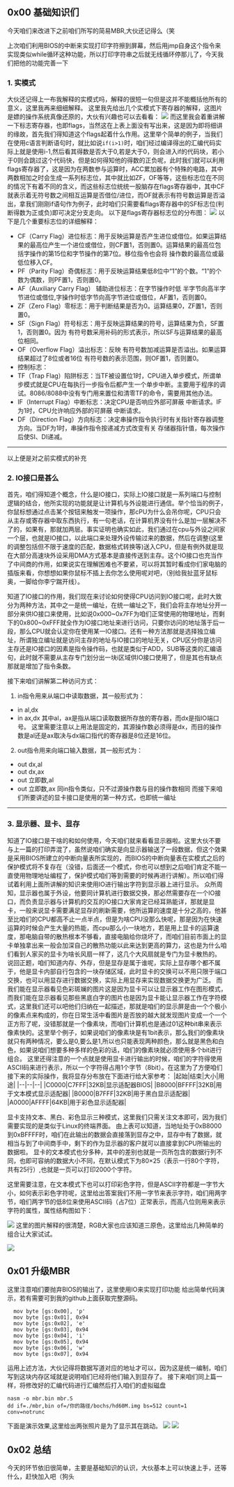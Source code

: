 ## 0x00 基础知识们
今天咱们来改进下之前咱们所写的简易MBR,大伙还记得么（笑

上次咱们利用BIOS的中断来实现打印字符擦到屏幕，然后用jmp自身这个指令来实现类似while循环这种功能，所以打印字符串之后就无线循环停那儿了，今天我们把他的功能完善一下
### 1. 实模式
大伙还记得上一布我解释的实模式吗，解释的很短一句但是这并不能概括他所有的意义，这里我再来细细解释。
这里我先给出几个实模式下寄存器的解释，这图片是嫖的操作系统真像还原的，大伙有兴趣也可以去看看：
![](http://imgsrc.baidu.com/super/pic/item/6d81800a19d8bc3e6990a30ec78ba61ea9d3455e.jpg)
而这里我会着重讲解一下标志寄存器，也即flags，当然这在上表上面没有写出来，这是因为即将细讲的缘故，首先我们得知道这个flags起着什么作用。这里举个简单的例子，当我们在使用c语言判断语句时，就比如说`if(i>1)`时，咱们经过编译得出的汇编代码实际上就是使用i-1,然后看其得数是否大于0,若是大于0，则会进入if的代码块，若小于0则会跳过这个代码快，但是如何得知他的得数的正负呢，此时我们就可以利用flags寄存器了，这是因为在两数参与运算时，ACC累加器有个特殊的电路，其中两数相加之时会生成一系列标志位，其中就比如ZF，OF等等，这些标志位在不同的情况下有着不同的含义，而这些标志位统统一股脑存在flags寄存器中，其中CF就表示着无符号数之间相互运算是否借位/进位，而OF就表示有符号数运算是否溢出，拿我们刚刚if语句作为例子，此时咱们只需要看flags寄存器中的SF标志位(判断得数为正或负)即可决定分支走向。
以下是flags寄存器标志位的分布图：
![](http://imgsrc.baidu.com/super/pic/item/a1ec08fa513d26970437ad9910fbb2fb4216d80a.jpg)
以下是几个重要标志位的详细解释：
+ CF（Carry Flag）进位标志：用于反映运算是否产生进位或借位。如果运算结果的最高位产生一个进位或借位，则CF置1，否则置0。运算结果的最高位包括字操作的第15位和字节操作的第7位。移位指令也会将 操作数的最高位或最低位移入CF。
+ PF（Parity Flag）奇偶标志：用于反映运算结果低8位中“1”的个数。“1”的个数为偶数，则PF置1，否则置0。
+ AF（Auxiliary Carry Flag） 辅助进位标志：在字节操作时低 半字节向高半字节进位或借位,字操作时低字节向高字节进位或借位，AF置1，否则置0。
+ ZF（Zero Flag）零标志：用于判断结果是否为0。运算结果0，ZF置1，否则置0。
+ SF（Sign Flag）符号标志：用于反映运算结果的符号，运算结果为负，SF置1，否则置0。因为 有符号数采用补码的形式表示，所以SF与运算结果的最高位相同。
+ OF（Overflow Flag）溢出标志：反映 有符号数加减运算是否溢出。如果运算结果超过了8位或者16位 有符号数的表示范围，则OF置1，否则置0。
+ 控制标志：
+ TF（Trap Flag）陷阱标志：当TF被设置位1时，CPU进入单步模式，所谓单步模式就是CPU在每执行一步指令后都产生一个单步中断。主要用于程序的调试。8086/8088中没有专门用来置位和清零TF的命令，需要用其他办法。
+ IF（Interrupt Flag）中断标志：决定CPU是否响应外部可屏蔽 中断请求。IF为1时，CPU允许响应外部的可屏蔽 中断请求。
+ DF（Direction Flag）方向标志：决定串操作指令执行时有关指针寄存器调整方向。当DF为1时，串操作指令按递减方式改变有关 存储器指针值，每次操作后使SI、DI递减。

---
以上便是对之前实模式的补充

### 2. IO接口是甚么
首先，咱们得知道个概念，什么是IO接口，实际上IO接口就是一系列端口与控制逻辑的结合，他所实现的功能就是让计算机与外设能进行通信。举个恰当的例子，你鼠标想通过点击某个按钮来触发一项操作，那cPU为什么会吊你呢，CPU只会从主存或寄存器中取东西执行，有一句老话，在计算机界没有什么是加一层解决不了的，如果有，那就加两层。事实证明也确实如此，我们通过在cpu与外设之间家一个层，也就是IO接口，以此端口来处理外设传输过来的数据，然后在调整(这里的调整包括但不限于速度的匹配，数据格式转换等)送入CPU，但是有例外就是现在大部分高速块外设采用DMA方式基本是直接传送到主存。这个IO接口也充当作了中间商的作用，如果说实在理解困难也不要紧，可以将其暂时看成你们家电脑的插版来看，你想想如果你鼠标不插上去你怎么使用呢对吧，（别给我扯蓝牙鼠标奥，一脚给你李宁踹开线）。

知道了IO接口的作用，我们现在来讨论如何使得CPU访问到IO接口呢，此时大致分为两种方法，其中之一是统一编址，在统一编址之下，我们会将主存地址分开一部分来供IO接口来使用，比如说0x000~0x7FF为咱们正常使用的物理地址，而剩下的0x800~0xFFF就全作为IO接口地址来进行访问，只要你访问的地址落于后一段，那么CPU就会认定你在使用某一IO接口。还有一种方法那就是选择独立编址，所谓独立编址就是访问主存的地址与IO接口的地址无关，CPU区分你是访问主存还是IO接口的因素是指令操作码，也就是类似于ADD，SUB等这类的汇编语句，此时就不需要从主存专门划分出一块i区域供IO接口使用了，但是其也有缺点那就是增加了指令条数。

接下来咱们讲解第二种访问方式：
1. in指令用来从端口中读取数据，其一般形式为：
+ in al,dx
+ in ax,dx
其中al，ax是指从端口读取数据所存放的寄存器，而dx是指IO端口号。
这里需要注意以上用法是固定的，其源操作数必须得是dx，而目的操作数是al还是ax取决与dx端口指代的寄存器是8位还是16位。
2. out指令用来向端口输入数据，其一般形式为：
+ out dx,al
+ out dx,ax
+ out 立即数,al
+ out 立即数,ax
同in指令类似，只不过源操作数与目的操作数相同
而接下来咱们所要讲述的显卡接口是使用的第一种方式，也即统一编址

---
### 3. 显示器、显卡、显存
知道了IO接口是干啥的和如何使用，今天咱们就来看看显示器啦。这里大伙不要与上一篇的打印弄混了，虽然说咱们确实是向显示器输送了一段数据，但这个效果是采用BIOS所建立的中断向量表所实现的，而BIOS的中断向量表在实模式之后的保护模式将不复存在（没错，后面还一个模式，你也可以想到之后咱们肯定不能一直使用物理地址编程了，保护模式咱们等到需要的时候再进行讲解）。所以咱们得试着利用上面所讲解的知识来使用IO进行输出字符到显示器上进行显示。
众所周知，显示器也属于外设，他要同计算机进行数据交换，那必然需要存在一个IO接口，而负责显示器与计算机的交互的IO接口大家肯定已经耳熟能详，那就是显卡，一般来说显卡需要满足显存的刷新需要，他所运算的速度是十分之高的，他甚至比咱们的CPU都高不止一点半点，但是为啥CPU没那么快呢，那是因为在快速运算的时候会产生大量的热能，而cpu那么小一块地方，若是用上显卡的运算速度，那电脑自带的散热根本不够看，直接电脑给你烧坏了，而咱们目前市面上的显卡单独拿出来一般会加深自己的散热功能以此来达到更高的算力，这也是为什么咱们看到人家买的显卡为啥长风扇一样了，这几个大风扇就是专门为显卡散热的。
说回正题，咱们知道内存、外存，但是显存是属于谁呢，实际上显存哪个都不属于，他是显卡内部自行包含的一块存储区域，此时显卡的交换可以不用只限于端口交换，也可以用显存进行数据交换，实际上用显存来实现数据交换更为广泛。
而我们能在显示器看见色彩斑斓的图片这是因为显卡可以让显示器工作在图形模式，而我们能在显示器看见那些黑底白字的图片也是因为显卡能让显示器工作在字符模式，这里我们还可以吧他们归纳在一起描述，那就是咱们的显示屏是由一个个极小的像素点来构成的，你在日常生活中看图片是否放的越大就发现图片变成一个一个正方形了呢，没错那就是一个像素块，而咱们计算机也是通过01这种bit串来表示像素快的。这里举个例子，如果说咱们的像素块是有1bit表示，那么我们的像素块就只有两种情况，要么是0,要么是1,所以也只能表现两种颜色，那么就是黑色和白色，如果说咱们想要多种多样的色彩的话，咱们的像素块就必须使用多个bit进行组合。
这里还得注意的一个点就是使用显卡进行输出的时候，咱们的字符得使用ASCII码来进行表示，所以一个字符得占用1个字节（8bit）。在这里为了方便咱们接下来的实际操作，我将显存分布放在下面进行给大家参考：
|起始|结束|大小|用途|
|--|--|--|
|C0000|C7FFF|32KB|显示适配器BIOS|
|B8000|BFFFF|32KB|用于文本模式显示适配器|
|B0000|B7FFF|32KB|用于黑白显示适配器|
|A0000|AFFFF|64KB|用于彩色显示适配器|

显卡支持文本、黑白、彩色显示三种模式，这里我们只需关注文本即可，因为我们需要实现的是类似于Linux的终端界面。
由上表可以知道，当地址处于0xB8000到0xBFFFF时，咱们在此输出的数据会直接落到显存之中，显存中有了数据，就相当与到了中间商手中，剩下的作为显示器的客户就可以直接拿到CPU所输出的数据啦。
显卡的文本模式也分多种，其中的差别也就是一页所包含的数据行列不同，也即可容纳的数据大小不同，在默认模式下为80×25（表示一行80个字符，共有25行）,也就是一页可以打印2000个字符。

这里需要注意，在文本模式下也可以打印彩色字符，但是ASCII字符都是一字节大小，如何表示彩色字符呢，这里给出答案我们不用一字节来表示字符，咱们用两字节，咱们两字节的低8位来使用ASCII码（占7位）正常表示，而高八位则用来表示字符的属性，属性结构图如下：

![](http://imgsrc.baidu.com/super/pic/item/b64543a98226cffc370d1876fc014a90f703eacb.jpg)
这里的图片解释的很清楚，RGB大家也应该知道三原色，这里给出几种简单的组合让大家试试。

![](http://imgsrc.baidu.com/super/pic/item/0b7b02087bf40ad12fc46027122c11dfa8ecced6.jpg)

## 0x01 升级MBR
这里注意咱们要抛弃BIOS的输出了，这里使用IO来实现打印功能
给出简单代码演示，若有需要可到我的github上面获取完整源码。
```
  mov byte [gs:0x00], 'p'
  mov byte [gs:0x01], 0x94
  mov byte [gs:0x02], 'e'
  mov byte [gs:0x03], 0x94
  mov byte [gs:0x04], 'i'
  mov byte [gs:0x05], 0x94
  mov byte [gs:0x06], 'w'
  mov byte [gs:0x07], 0x94

```
运用上述方法，大伙记得将数据写道对应的地址才可以，因为这是统一编制，咱们写到这块内存区域就是说明咱们已经将他们输入到显存了。
接下来咱们同上篇一样，将修改好的汇编代码进行汇编然后打入咱们的虚拟磁盘
```
nasm -o mbr.bin mbr.S
dd if=./mbr,bin of=/你的路径/bochs/hd60M.img bs=512 count=1 conv=notrunc
```

下面是演示效果,这里给出两张照片是为了显示其在跳动。
![](http://imgsrc.baidu.com/super/pic/item/95eef01f3a292df5202d0bd1f9315c6035a8730c.jpg)
![](http://imgsrc.baidu.com/super/pic/item/35a85edf8db1cb1381829bd79854564e93584b0f.jpg)

## 0x02 总结
今天的环节依旧很简单，主要是基础知识的认识，大伙基本上可以快速上手，还等什么，赶快加入吧（狗头
